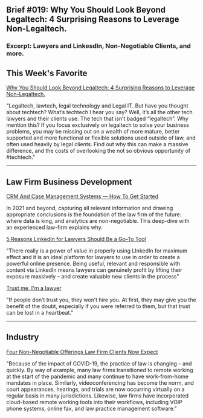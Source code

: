 
## Brief #019: Why You Should Look Beyond Legaltech: 4 Surprising Reasons to Leverage Non-Legaltech.

### Excerpt: Lawyers and LinkesdIn, Non-Negotiable Clients, and more.

## This Week's Favorite

[Why You Should Look Beyond Legaltech: 4 Surprising Reasons to Leverage Non-Legaltech.](https://lawtomated.com/why-you-should-look-beyond-legaltech-4-surprising-reasons-to-leverage-non-legaltech/) 

"Legaltech, lawtech, legal technology and Legal IT. But have you thought about techtech? What’s techtech I hear you say? Well, it’s all the other tech lawyers and their clients use. The tech that isn’t badged “legaltech”. Why mention this? If you focus exclusively on legaltech to solve your business problems, you may be missing out on a wealth of more mature, better supported and more functional or flexible solutions used outside of law, and often used heavily by legal clients. Find out why this can make a massive difference, and the costs of overlooking the not so obvious opportunity of #techtech."

----

## Law Firm Business Development

[CRM And Case Management Systems — How To Get Started](https://rankings.io/crm-and-case-management-systems/) 

In 2021 and beyond, capturing all relevant information and drawing appropriate conclusions is the foundation of the law firm of the future: where data is king, and analytics are non-negotiable. This deep-dive with an experienced law-firm explains why.

[5 Reasons LinkedIn for Lawyers Should Be a Go-To Tool](https://www.lawfuel.com/blog/linkedin-for-lawyers/)

"There really is a power of value in properly using LInkedIn for maximum effect and it is an ideal platform for lawyers to use in order to create a powerful online presence. Being useful, relevant and responsible with content via LinkedIn means lawyers can genuinely profit by lifting their exposure massively – and create valuable new clients in the process"


[Trust me, I'm a lawyer](https://www.attorneymarketing.com/2020/12/31/trust-me-im-a-lawyer/) 

"If people don’t trust you, they won’t hire you. At first, they may give you the benefit of the doubt, especially if you were referred to them, but that trust can be lost in a heartbeat."

----

## Industry

[Four Non-Negotiable Offerings Law Firm Clients Now Expect](https://www.lawtechnologytoday.org/2020/12/four-non-negotiable-offerings-law-firm-clients-now-expect/)

"Because of the impact of COVID-19, the practice of law is changing  – and quickly. By way of example, many law firms transitioned to remote working at the start of the pandemic and many continue to have work-from-home mandates in place. Similarly, videoconferencing has become the norm, and court appearances, hearings, and trials are now occurring virtually on a regular basis in many jurisdictions. Likewise, law firms have incorporated cloud-based remote working tools into their workflows, including VOIP phone systems, online fax, and law practice management software."




